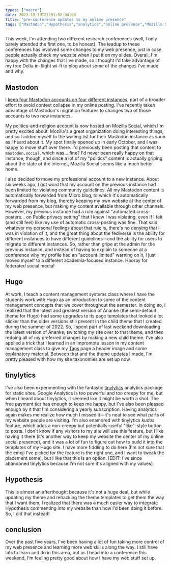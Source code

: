 ```yaml
---
types: ["macro"]
date: 2023-10-19T21:51:52-04:00
title: "pre-conference updates to my online presence"
tags: ["Mastodon","Hypothesis","analytics","online presence","Mozilla Social","Mozilla","fediverse","Hugo","ICT 302","SSSR","SSSR 2023"]
---
```


This week, I'm attending two different research conferences (well, I only barely attended the first one, to be honest). The leadup to these conferences has involved some changes to my web presence, just in case people actually check my website when I put it on my slides. Overall, I'm happy with the changes that I've made, so I thought I'd take advantage of my free Delta in-flight wi-fi to blog about some of the changes I've made and why.

## Mastodon

I [keep four Mastodon accounts on four different instances](https://spencergreenhalgh.com/mastodon), part of a broader effort to avoid context collapse in my online posting. I've recently taken advantage of Mastodon's migration features to changes two of those accounts to two new instances.

My politics-and-religion account is now hosted on Mozilla Social, which I'm pretty excited about. Mozilla's a great organization doing interesting things, and so I added myself to the waiting list for their Mastodon instance as soon as I heard about it. My spot finally opened up in early October, and I was happy to move stuff over there. I'd previously been posting that content to `mastodon.social`, which was... fine? I'd never been really happy on that instance, though, and since a lot of my "politics" content is actually griping about the state of the internet, Mozilla Social seems like a much better home. 

I also decided to move my professional account to a new instance. About six weeks ago, I got word that my account on the previous instance had been limited for violating community guidelines. All my Mastodon content is automatically forwarded from Micro.blog, to which it's automatically forwarded from my blog, thereby keeping my own website at the center of my web presence, but making my content available through other channels. However, my previous instance had a rule against "automated cross-posters... on Public privacy setting"  that I knew I was violating, even if I felt (and still feel) like my use of automatic cross-posting was fine. That said, whatever my personal feelings about that rule is, there's no denying that I was in violation of it, and the great thing about the fediverse is the ability for different instances to have different guidelines—and the ability for users to migrate to different instances. So, rather than gripe at the admin for the previous instance, and instead of having to explain to someone at a conference why my profile had an "account limited" warning on it, I just moved myself to a different academia-focused instance. Hooray for federated social media!

## Hugo

At work, I teach a content management systems class where I have the students work with Hugo as an introduction to some of the content management concepts that we cover throughout the semester. In doing so, I realized that the latest and greatest version of Ananke (the semi-default theme for Hugo) had some upgrades to its page templates that looked a lot slicker than the older versions still present in the child theme that I created during the summer of 2022. So, I spent part of last weekend downloading the latest version of Ananke, switching my site over to that theme, and then redoing all of my preferred changes by making a new child theme. I've also applied a trick that I learned in an impromptu lesson in my content management class to give my [Tags](/tags) page a header image and some explanatory material. Between that and the theme updates I made, I'm pretty pleased with how my site taxonomies are set up now. 

## tinylytics

I've also been experimenting with the fantastic [tinylytics](https://tinylytics.app/) analytics package for static sites. Google Analytics is too powerful and too creepy for me, but when I heard about tinylytics, it seemed like it might be worth a shot. The free payment tier has enough to keep me happy, but I've also been pleased enough by it that I'm considering a yearly subscription. Having analytics again makes me realize how much I missed it—it's neat to see what parts of my website people are visiting. I'm also enamored with tinylytics *kudos* feature, which adds a non-creepy but potentially-useful "like"-style button to posts. I don't know if any visitors to my site will use this feature, but I like having it there (it's another way to keep my website the center of my online social presence), and it was a lot of fun to figure out how to build it into the templates of my Hugo site. I have more fiddling to do here (I'm not sure that the emoji I've picked for the feature is the right one, and I want to tweak the placement some), but I like that this is an option. [EDIT: I've since abandoned tinylytics because I'm not sure it's aligned with my values]

## Hypothesis

This is almost an afterthought because it's not a huge deal, but while updating my theme and rehacking the theme templates to get them the way that I want them, I realized that there was a much easier way to integrate Hypothesis commenting into my website than how I'd been doing it before. So, I did that instead!

## conclusion

Over the past five years, I've been having a lot of fun taking more control of my web presence and learning more web skills along the way. I still have lots to learn and do in this area, but as I head into a conference this weekend, I'm feeling pretty good about how I have my web stuff set up.
